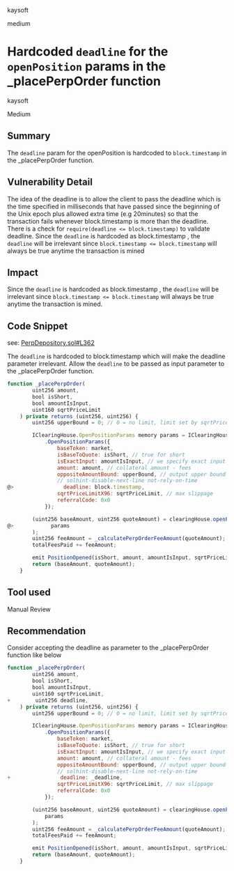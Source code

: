 kaysoft

medium

# Hardcoded `deadline` for the `openPosition` params in the _placePerpOrder function

kaysoft

Medium

## Summary
The `deadline` param for the openPosition is hardcoded to `block.timestamp` in the _placePerpOrder function.

## Vulnerability Detail
The idea of the deadline is to allow the client to pass the deadline which is the time specified in milliseconds that have passed since the beginning of the Unix epoch plus allowed extra time (e.g 20minutes) so that the transaction fails whenever block.timestamp is more than the deadline. There is a check for `require(deadline <= block.timestamp)` to validate deadline.
Since the `deadline` is hardcoded as block.timestamp , the `deadline` will be irrelevant since `block.timestamp <= block.timestamp` will always be true anytime the transaction is mined

## Impact
Since the `deadline` is hardcoded as block.timestamp , the `deadline` will be irrelevant since `block.timestamp <= block.timestamp` will always be true anytime the transaction is mined.

## Code Snippet
see: [PerpDepository.sol#L362](https://github.com/sherlock-audit/2023-01-uxd/blob/main/contracts/integrations/perp/PerpDepository.sol#L362)

The `deadline` is hardcoded to block.timestamp which will make the deadline parameter irrelevant. Allow the `deadline` to be passed as input parameter to the _placePerpOrder function.
```jsx
function _placePerpOrder(
        uint256 amount,
        bool isShort,
        bool amountIsInput,
        uint160 sqrtPriceLimit
    ) private returns (uint256, uint256) {
        uint256 upperBound = 0; // 0 = no limit, limit set by sqrtPriceLimit

        IClearingHouse.OpenPositionParams memory params = IClearingHouse
            .OpenPositionParams({
                baseToken: market,
                isBaseToQuote: isShort, // true for short
                isExactInput: amountIsInput, // we specify exact input amount
                amount: amount, // collateral amount - fees
                oppositeAmountBound: upperBound, // output upper bound
                // solhint-disable-next-line not-rely-on-time
@>                deadline: block.timestamp,
                sqrtPriceLimitX96: sqrtPriceLimit, // max slippage
                referralCode: 0x0
            });

        (uint256 baseAmount, uint256 quoteAmount) = clearingHouse.openPosition(
@>            params
        );
        uint256 feeAmount = _calculatePerpOrderFeeAmount(quoteAmount);
        totalFeesPaid += feeAmount;

        emit PositionOpened(isShort, amount, amountIsInput, sqrtPriceLimit);
        return (baseAmount, quoteAmount);
    }

```
## Tool used
Manual Review

## Recommendation
Consider accepting the deadline as parameter to the _placePerpOrder function like below
```jsx
function _placePerpOrder(
        uint256 amount,
        bool isShort,
        bool amountIsInput,
        uint160 sqrtPriceLimit,
+        uint256 deadline,
    ) private returns (uint256, uint256) {
        uint256 upperBound = 0; // 0 = no limit, limit set by sqrtPriceLimit

        IClearingHouse.OpenPositionParams memory params = IClearingHouse
            .OpenPositionParams({
                baseToken: market,
                isBaseToQuote: isShort, // true for short
                isExactInput: amountIsInput, // we specify exact input amount
                amount: amount, // collateral amount - fees
                oppositeAmountBound: upperBound, // output upper bound
                // solhint-disable-next-line not-rely-on-time
+                deadline: _deadline,
                sqrtPriceLimitX96: sqrtPriceLimit, // max slippage
                referralCode: 0x0
            });

        (uint256 baseAmount, uint256 quoteAmount) = clearingHouse.openPosition(
            params
        );
        uint256 feeAmount = _calculatePerpOrderFeeAmount(quoteAmount);
        totalFeesPaid += feeAmount;

        emit PositionOpened(isShort, amount, amountIsInput, sqrtPriceLimit);
        return (baseAmount, quoteAmount);
    }

```